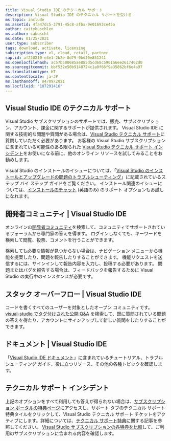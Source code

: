 ```yaml
---
title: Visual Studio IDE のテクニカル サポート
description: Visual Studio IDE のテクニカル サポートを受ける
ms.topic: include
ms.assetid: 4fa47dc5-3791-45c8-afba-9e01693ce45a
author: caitybuschlen
ms.author: cabuschl
ms.date: 01/25/2021
user.type: subscriber
tags: download, activate, licensing
subscription.type: vl, cloud, retail, partner
sap.id: af210210-e3e1-2b2e-8d79-9bd20e851241
ms.openlocfilehash: ac57b500685ae885d5cd68c5901a6ee2617462d0
ms.sourcegitcommit: bbf532e50b9140724c1a0f66f9a35862bf6e4a97
ms.translationtype: HT
ms.contentlocale: ja-JP
ms.lasthandoff: 04/09/2021
ms.locfileid: "107291416"
---
```

## <a name="visual-studio-ide-technical-support"></a>Visual Studio IDE のテクニカル サポート  

Visual Studio サブスクリプションのサポートでは、販売、サブスクリプション、アカウント、課金に関するサポートが提供されます。 Visual Studio IDE に関する技術的な問題や質問がある場合は、[Visual Studio テクニカル サポート](https://visualstudio.microsoft.com/vs/support/)に質問していただく必要があります。 お客様の Visual Studio サブスクリプションに含まれている可能性のある限られた [Visual Studio テクニカル サポート インシデント](https://docs.microsoft.com/visualstudio/subscriptions/vs-tech-support)をお使いになる前に、他のオンライン リソースを試してみることをお勧めします。

Visual Studio のインストールのイシューについては、「[Visual Studio のインストールとアップグレードの問題のトラブルシューティング](https://docs.microsoft.com/visualstudio/install/troubleshooting-installation-issues?view=vs-2019)」に記載されているステップ バイ ステップ ガイドをご覧ください。 インストール関連のイシューについては、[インストールのチャット](https://visualstudio.microsoft.com/vs/support/#talktous) (英語のみ) のサポート オプションもお試しになれます。


## <a name="developer-community--visual-studio-ide"></a>開発者コミュニティ | Visual Studio IDE

オンラインの[開発者コミュニティ](https://developercommunity.visualstudio.com/)を検索して、コミュニティでサポートされているフォーラムから専門家の答えを得ます。 ログインしなくても、キーワードを検索して閲覧、投票、コメントを行うことができます。  

検索しても必要な情報が見つからない場合は、ナビゲーション メニューから機能を提案したり、問題を報告したりすることができます。 機能リクエストを送信するには、サインインして報告内容を入力し、投稿する必要があります。 問題またはバグを報告する場合は、フィードバックを報告するために Visual Studio の実行中のインスタンスが必要です。   

## <a name="stack-overflow--visual-studio-ide"></a>スタック オーバーフロー | Visual Studio IDE

コードを書くすべてのユーザーを対象としたオープン コミュニティです。 [visual-studio でタグ付けされた公開 Q&A](https://stackoverflow.com/questions/tagged/visual-studio?tab=Newest) を検索して、既に質問されている問題の答えを得たり、アカウントにサインアップして新しい質問をしたりすることができます。  

## <a name="documentation--visual-studio-ide"></a>ドキュメント | Visual Studio IDE

「[Visual Studio IDE ドキュメント](https://docs.microsoft.com/visualstudio/ide/)」に含まれているチュートリアル、トラブルシューティング ガイド、役に立つリソース、その他の各種トピックを確認します。 

## <a name="technical-support-incidents"></a>テクニカル サポート インシデント 

上記のオプションをすべて利用しても答えが得られない場合は、[サブスクリプション ポータルの特典ページ](https://my.visualstudio.com/Benefits)にアクセスし、サポート タブのテクニカル サポート特典タイルをクリックして、Visual Studio テクニカル サポート チケットをアクティブにします。詳細については、[テクニカル サポート特典](https://docs.microsoft.com/visualstudio/subscriptions/vs-tech-support)に関する記事を参照してください。 [Visual Studio サブスクリプションの各特典を比較](https://visualstudio.microsoft.com/vs/benefits/#azure?cat=visual-studio-enterprise-subscription)して、ご利用のサブスクリプションに含まれる内容を確認します。